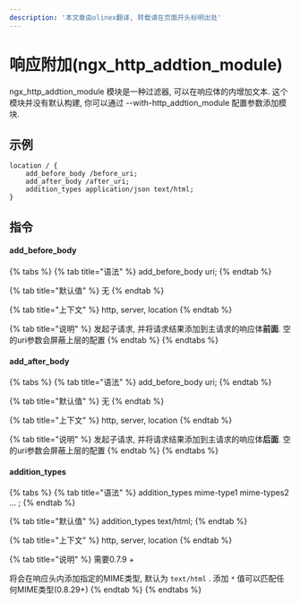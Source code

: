 ```yaml
---
description: '本文章由olinex翻译, 转载请在页面开头标明出处'
---
```


# 响应附加\(ngx\_http\_addtion\_module\)

ngx\_http\_addtion\_module 模块是一种过滤器, 可以在响应体的内增加文本. 这个模块并没有默认构建, 你可以通过 --with-http\_addtion\_module 配置参数添加模块.

## 示例

```text
location / {
    add_before_body /before_uri;
    add_after_body /after_uri;
    addition_types application/json text/html;
}
```

## 指令

#### add\_before\_body

{% tabs %}
{% tab title="语法" %}
add\_before\_body uri;
{% endtab %}

{% tab title="默认值" %}
无
{% endtab %}

{% tab title="上下文" %}
http, server, location
{% endtab %}

{% tab title="说明" %}
发起子请求, 并将请求结果添加到主请求的响应体**前面**. 空的uri参数会屏蔽上层的配置
{% endtab %}
{% endtabs %}

#### add\_after\_body

{% tabs %}
{% tab title="语法" %}
add\_before\_body uri;
{% endtab %}

{% tab title="默认值" %}
无
{% endtab %}

{% tab title="上下文" %}
http, server, location
{% endtab %}

{% tab title="说明" %}
发起子请求, 并将请求结果添加到主请求的响应体**后面**. 空的uri参数会屏蔽上层的配置
{% endtab %}
{% endtabs %}

#### addition\_types

{% tabs %}
{% tab title="语法" %}
addition\_types mime-type1 mime-types2 ... ;
{% endtab %}

{% tab title="默认值" %}
addition\_types text/html;
{% endtab %}

{% tab title="上下文" %}
http, server, location
{% endtab %}

{% tab title="说明" %}
需要0.7.9 +

将会在响应头内添加指定的MIME类型, 默认为 `text/html` . 添加 `*` 值可以匹配任何MIME类型\(0.8.29+\)
{% endtab %}
{% endtabs %}

